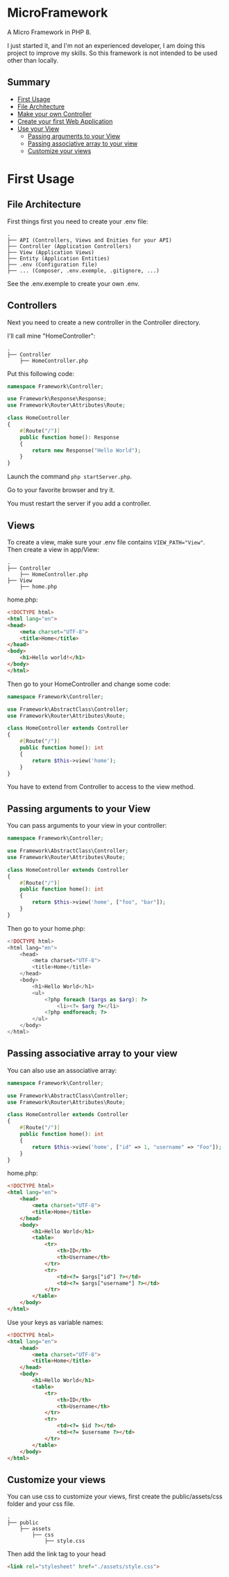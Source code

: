 # MicroFramework
A Micro Framework in PHP 8.

I just started it, and I'm not an experienced developer,  I am doing this project to improve my skills. So this framework is not intended to be used other than locally.

## Summary

- [First Usage](#first-usage)
- [File Architecture](#file-architecture)
- [Make your own Controller](#controllers)
- [Create your first Web Application](#webapp)
- [Use your View](#views)
    - [Passing arguments to your View](#passing-arguments-to-your-view)
    - [Passing associative array to your view](#passing-associative-array-to-your-view)
    - [Customize your views](#customize-your-views)

First Usage
==================

File Architecture
-----------------

First things first you need to create your .env file:

    .
    ├── API (Controllers, Views and Enities for your API)
    ├── Controller (Application Controllers)
    ├── View (Application Views)
    ├── Entity (Application Entities)
    ├── .env (Configuration file)
    ├── ... (Composer, .env.exemple, .gitignore, ...)

See the .env.exemple to create your own .env.


Controllers
------------
Next you need to create a new controller in the Controller directory.

I'll call mine "HomeController":

    .
    ├── Controller    
        ├── HomeController.php

Put this following code:

```php
namespace Framework\Controller;

use Framework\Response\Response;
use Framework\Router\Attributes\Route;

class HomeController
{
    #[Route("/")]
    public function home(): Response
    {
        return new Response("Hello World");
    }
}

```
Launch the command `php startServer.php`.

Go to your favorite browser and try it.

You must restart the server if you add a controller.


Views
------
To create a view, make sure your .env file contains `VIEW_PATH="View"`.
\
Then create a view in app/View:

    .                      
    ├── Controller    
        ├── HomeController.php
    ├── View
        ├── home.php

home.php:
```html
<!DOCTYPE html>
<html lang="en">
<head>
    <meta charset="UTF-8">
    <title>Home</title>
</head>
<body>
    <h1>Hello world!</h1>
</body>
</html>
```

Then go to your HomeController and change some code:

```php
namespace Framework\Controller;

use Framework\AbstractClass\Controller;
use Framework\Router\Attributes\Route;

class HomeController extends Controller
{
    #[Route("/")]
    public function home(): int
    {
        return $this->view('home');
    }
}
```

You have to extend from Controller to access to the view method.

Passing arguments to your View
------------------------------
You can pass arguments to your view in your controller:

```php
namespace Framework\Controller;

use Framework\AbstractClass\Controller;
use Framework\Router\Attributes\Route;

class HomeController extends Controller
{
    #[Route("/")]
    public function home(): int
    {
        return $this->view('home', ["foo", "bar"]);
    }
}
```

Then go to your home.php:

```php
<!DOCTYPE html>
<html lang="en">
    <head>
        <meta charset="UTF-8">
        <title>Home</title>
    </head>
    <body>
        <h1>Hello World</h1>
        <ul>
            <?php foreach ($args as $arg): ?>
                <li><?= $arg ?></li>
            <?php endforeach; ?>
        </ul>
    </body>
</html>
```

Passing associative array to your view
-------------------------------------
You can also use an associative array:

```php
namespace Framework\Controller;

use Framework\AbstractClass\Controller;
use Framework\Router\Attributes\Route;

class HomeController extends Controller
{
    #[Route("/")]
    public function home(): int
    {
        return $this->view('home', ["id" => 1, "username" => "Foo"]);
    }
}
```

home.php:

```html
<!DOCTYPE html>
<html lang="en">
    <head>
        <meta charset="UTF-8">
        <title>Home</title>
    </head>
    <body>
        <h1>Hello World</h1>
        <table>
            <tr>
                <th>ID</th>
                <th>Username</th>
            </tr>
            <tr>
                <td><?= $args["id"] ?></td>
                <td><?= $args["username"] ?></td>
            </tr>
        </table>
    </body>
</html>
```

Use your keys as variable names:

```html
<!DOCTYPE html>
<html lang="en">
    <head>
        <meta charset="UTF-8">
        <title>Home</title>
    </head>
    <body>
        <h1>Hello World</h1>
        <table>
            <tr>
                <th>ID</th>
                <th>Username</th>
            </tr>
            <tr>
                <td><?= $id ?></td>
                <td><?= $username ?></td>
            </tr>
        </table>
    </body>
</html>
```

Customize your views
--------------------

You can use css to customize your views, first create the public/assets/css folder and your css file.

    .                      
    ├── public
        ├── assets
            ├── css
                ├── style.css


Then add the link tag to your head 

```html     
<link rel="stylesheet" href="./assets/style.css">
```
